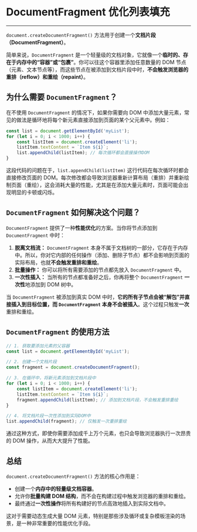# DocumentFragment 优化列表填充

-----

`document.createDocumentFragment()` 方法用于创建一个**文档片段（DocumentFragment）**。

简单来说，`DocumentFragment` 是一个轻量级的文档对象，它就像一个**临时的、存在于内存中的“容器”或“包裹”**。你可以往这个容器里添加任意数量的 DOM 节点（元素、文本节点等），而这些节点在被添加到文档片段中时，**不会触发浏览器的重排（reflow）和重绘（repaint）**。

## 为什么需要 `DocumentFragment`？

在不使用 `DocumentFragment` 的情况下，如果你需要向 DOM 中添加大量元素，常见的做法是循环地将每个新元素直接添加到页面的某个父元素中。例如：

```javascript
const list = document.getElementById('myList');
for (let i = 0; i < 1000; i++) {
    const listItem = document.createElement('li');
    listItem.textContent = `Item ${i}`;
    list.appendChild(listItem); // 每次循环都会直接操作DOM
}
```

这段代码的问题在于，`list.appendChild(listItem)` 这行代码在每次循环时都会直接修改页面的 DOM。每次修改都会导致浏览器重新计算布局（重排）并重新绘制页面（重绘），这会消耗大量的性能，尤其是在添加大量元素时，页面可能会出现明显的卡顿或闪烁。

## `DocumentFragment` 如何解决这个问题？

`DocumentFragment` 提供了一种**性能优化**的方案。当你将节点添加到 `DocumentFragment` 中时：

1. **脱离文档流：** `DocumentFragment` 本身不属于文档树的一部分，它存在于内存中。所以，你对它内部的任何操作（添加、删除子节点）都不会影响到页面的实际布局，也就**不会触发重排和重绘**。
2. **批量操作：** 你可以将所有需要添加的节点都先放入 `DocumentFragment` 中。
3. **一次性插入：** 当所有的节点都准备好之后，你再将整个 `DocumentFragment` **一次性**地添加到 DOM 树中。

当 `DocumentFragment` 被添加到真实 DOM 中时，**它的所有子节点会被“解包”并直接插入到目标位置，而 `DocumentFragment` 本身不会被插入**。这个过程只触发**一次**重排和重绘。

## `DocumentFragment` 的使用方法

```javascript
// 1. 获取要添加元素的父容器
const list = document.getElementById('myList');

// 2. 创建一个文档片段
const fragment = document.createDocumentFragment();

// 3. 在循环中，将新元素添加到文档片段中
for (let i = 0; i < 1000; i++) {
    const listItem = document.createElement('li');
    listItem.textContent = `Item ${i}`;
    fragment.appendChild(listItem); // 添加到文档片段，不会触发重排重绘
}

// 4. 将文档片段一次性添加到实际DOM中
list.appendChild(fragment); // 仅触发一次重排重绘
```

通过这种方式，即使你需要添加成千上万个元素，也只会导致浏览器执行一次昂贵的 DOM 操作，从而大大提升了性能。

## 总结

`document.createDocumentFragment()` 方法的核心作用是：

* 创建一个**内存中的轻量级文档容器**。
* 允许你**批量构建 DOM 结构**，而不会在构建过程中触发浏览器的重排和重绘。
* 最终通过**一次性操作**将所有构建好的节点高效地插入到实际文档中。

这对于需要动态生成大量 DOM 元素，特别是那些涉及循环或复杂模板渲染的场景，是一种非常重要的性能优化手段。
